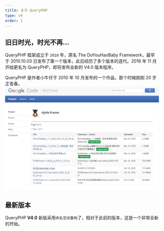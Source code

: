 ```yaml
---
title: 关于.QueryPHP
type: v4
order: 1
---
```


## 旧日时光，时光不再...
QueryPHP 框架成立于 `2010` 年，原名 The DoYouHaoBaby Framework，最早于 2010.10.03 日发布了第一个版本，此后经历了多个版本的迭代。2016 年 11 月开始更名为 QueryPHP，即将发布全新的 V4.0 版本程序。

QueryPHP 是作者小牛仔于 2010 年 10 月发布的一个作品，那个时候刚刚 20 岁正青春。
![](image/about-queryphp.jpg)

## 最新版本
QueryPHP **V4.0** 新版采用`命名空间重构`了，相对于此前的版本，这是一个非常全新的开始。

